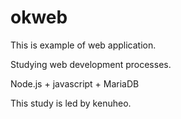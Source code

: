 # okweb

This is example of web application.

Studying web development processes.

Node.js + javascript + MariaDB

This study is led by kenuheo.
